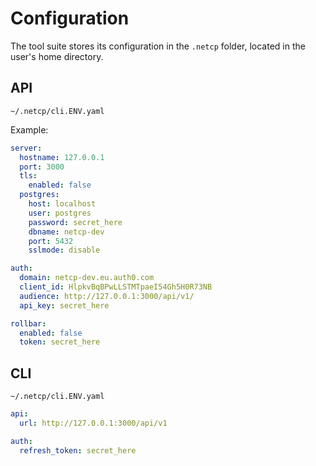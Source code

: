 # Configuration

The tool suite stores its configuration in the `.netcp` folder, located in the user's home directory.

## API

`~/.netcp/cli.ENV.yaml`

Example:

```yaml
server:
  hostname: 127.0.0.1
  port: 3000
  tls:
    enabled: false
  postgres:
    host: localhost
    user: postgres
    password: secret_here
    dbname: netcp-dev
    port: 5432
    sslmode: disable

auth:
  domain: netcp-dev.eu.auth0.com
  client_id: HlpkvBqBPwLLSTMTpaeI54Gh5H0R73NB
  audience: http://127.0.0.1:3000/api/v1/
  api_key: secret_here

rollbar:
  enabled: false
  token: secret_here
```

## CLI

`~/.netcp/cli.ENV.yaml`

```yaml
api:
  url: http://127.0.0.1:3000/api/v1

auth:
  refresh_token: secret_here
```
